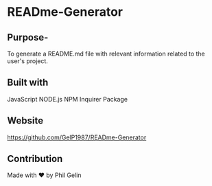 # READme-Generator

## Purpose-

To generate a README.md file with relevant information related to the user's project.

## Built with

JavaScript
NODE.js
NPM Inquirer Package

## Website

https://github.com/GelP1987/READme-Generator

## Contribution

Made with ❤️ by Phil Gelin

<!-- Challenge Info: Week 9
# Professional README Generator Starter Code

[How to create a Professional README](https://coding-boot-camp.github.io/full-stack/github/professional-readme-guide) -->

<!-- AS A developer
I WANT a README generator
SO THAT I can quickly create a professional README for a new project -->

<!-- GIVEN a command-line application that accepts user input
WHEN I am prompted for information about my application repository
THEN a high-quality, professional README.md is generated with the title of my project and sections entitled Description, Table of Contents, Installation, Usage, License, Contributing, Tests, and Questions -->
<!-- WHEN I enter my project title
THEN this is displayed as the title of the README -->
<!-- WHEN I enter a description, installation instructions, usage information, contribution guidelines, and test instructions
THEN this information is added to the sections of the README entitled Description, Installation, Usage, Contributing, and Tests -->

<!-- WHEN I choose a license for my application from a list of options
THEN a badge for that license is added near the top of the README and a notice is added to the section of the README entitled License that explains which license the application is covered under -->
<!-- WHEN I enter my GitHub username
THEN this is added to the section of the README entitled Questions, with a link to my GitHub profile
WHEN I enter my email address
THEN this is added to the section of the README entitled Questions, with instructions on how to reach me with additional questions -->

<!-- WHEN I click on the links in the Table of Contents
THEN I am taken to the corresponding section of the README -->
